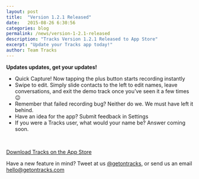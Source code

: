 ```yaml
---
layout: post
title:  "Version 1.2.1 Released"
date:   2015-08-26 6:30:56
categories: blog
permalink: /news/version-1-2.1-released
description: "Tracks Version 1.2.1 Released to App Store"
excerpt: "Update your Tracks app today!"
author: Team Tracks
---
```


**Updates updates, get your updates!**   

- Quick Capture! Now tapping the plus button starts recording instantly
- Swipe to edit. Simply slide contacts to the left to edit names, leave conversations, and exit the demo track once you’ve seen it a few times :wink:
- Remember that failed recording bug? Neither do we. We must have left it behind. 
- Have an idea for the app? Submit feedback in Settings
- If you were a Tracks user, what would your name be? Answer coming soon.  
<br>

[Download Tracks on the App Store]

Have a new feature in mind? Tweet at us [@getontracks], or send us an email [hello@getontracks.com]

[Download Tracks on the App Store]: https://itunes.apple.com/app/apple-store/id991383515?pt=117131894&ct=Article%20Link&mt=8

[hello@getontracks.com]: mailto:hello@getontracks.com
[@getontracks]: http://twitter.com/getontracks